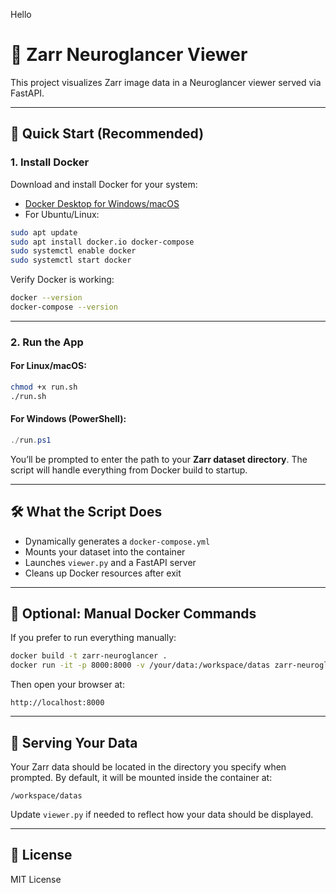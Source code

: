 Hello
# 🧠 Zarr Neuroglancer Viewer

This project visualizes Zarr image data in a Neuroglancer viewer served via FastAPI.

---

## 🚀 Quick Start (Recommended)

### 1. Install Docker

Download and install Docker for your system:

- [Docker Desktop for Windows/macOS](https://www.docker.com/products/docker-desktop)
- For Ubuntu/Linux:

```bash
sudo apt update
sudo apt install docker.io docker-compose
sudo systemctl enable docker
sudo systemctl start docker
```

Verify Docker is working:

```bash
docker --version
docker-compose --version
```

---

### 2. Run the App

#### For Linux/macOS:

```bash
chmod +x run.sh
./run.sh
```

#### For Windows (PowerShell):

```powershell
./run.ps1
```

You’ll be prompted to enter the path to your **Zarr dataset directory**. The script will handle everything from Docker build to startup.

---

## 🛠️ What the Script Does

- Dynamically generates a `docker-compose.yml`
- Mounts your dataset into the container
- Launches `viewer.py` and a FastAPI server
- Cleans up Docker resources after exit

---

## 🧪 Optional: Manual Docker Commands

If you prefer to run everything manually:

```bash
docker build -t zarr-neuroglancer .
docker run -it -p 8000:8000 -v /your/data:/workspace/datas zarr-neuroglancer
```

Then open your browser at:

```
http://localhost:8000
```

---

## 📁 Serving Your Data

Your Zarr data should be located in the directory you specify when prompted. By default, it will be mounted inside the container at:

```
/workspace/datas
```

Update `viewer.py` if needed to reflect how your data should be displayed.

---

## 📜 License

MIT License